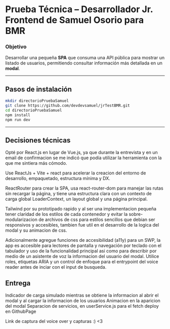 #  Prueba Técnica – Desarrollador Jr. Frontend de Samuel Osorio para BMR

 ### Objetivo
 Desarrollar una pequeña **SPA** que consuma una API pública para mostrar un listado de usuarios, permitiendo consultar información más detallada en un **modal**.
 
---

## Pasos de instalación
```bash
mkdir directorioPruebaSamuel
git clone https://github.com/devdevsamuel/jrTestBMR.git
cd directorioPruebaSamuel
npm install 
npm run dev
```
---

## Decisiones técnicas
Opté por React.js en lugar de Vue.js, ya que durante la entrevista y en un email de confirmacion se me indicó que podía utilizar la herramienta con la que me sintiera más cómodo.

Use ReactJs + Vite + react para acelerar la creacion del entorno de desarrollo, empaquetado, estructura mínima y DX.

ReactRouter para crear la SPA, usa react-router-dom para manejar las rutas sin recargar la página, y tiene una estructura clara con un contexto de carga global LoaderContext, un layout global y una página principal.

Tailwind por su prototipado rapido y al ser una implementacion pequeña tener claridad de los estilos de cada contenedor y evitar la sobre-modularizacion de archivos de css para estilos sencillos que debian ser responsivos y accesibles, tambien fue util en el desarrollo de la logica del modal y su animacion de css.

Adicionalmente agregue funciones de accesibilidad (a11y) para un SWP, la app es accesible para lectores de pantalla y navegación por teclado con el tabulador y uso de la funcionalidad principal asi como para describir por medio de un asistente de voz la informacion del usuario del modal. Utilice roles, etiquetas ARIA y un control de enfoque para el entrypoint del voice reader antes de inciar con el input de busqueda.

## Entrega 
Indicador de carga simulado mientras se obtiene la informacion al abrir el modal y al cargar la informacion de los usuarios
Animacion en la aparicion del modal
Separacion de servicios, en userService.js para el fetch
deploy en GithubPage

Link de captura del voice over y capturas :) <3 

